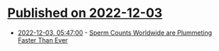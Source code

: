 # [Published on 2022-12-03](index.md)

* [2022-12-03, 05:47:00](https://soylentnews.org/article.pl?sid=22/12/02/1841231&from=rss) - [Sperm Counts Worldwide are Plummeting Faster Than Ever](https://soylentnews.org/article.pl?sid=22/12/02/1841231&from=rss)
